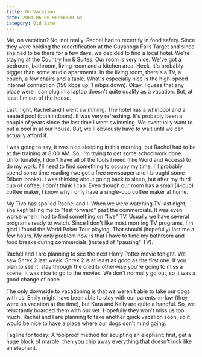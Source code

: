 ```yaml
---
title: On Vacation
date: 2004-06-08 08:56:00 AM
category: Old Site
---
```


Me, on vacation? No, not really. Rachel had to recertify in food safety. Since they were holding the recertification at the Cuyahoga Falls Target and since she had to be there for a few days, we decided to find a local hotel. We're staying at the Country Inn & Suites. Our room is very nice. We've got a bedroom, bathroom, living room and a kitchen area. Heck, it's probably bigger than some studio apartments. In the living room, there's a TV, a couch, a few chairs and a table. What's especially nice is the high-speed internet connection (150 kbps up, 1 mbps down). Okay. I guess that any place were I can plug in a laptop doesn't quite qualify as a vacation. But, at least I'm out of the house.

Last night, Rachel and I went swimming. The hotel has a whirlpool and a heated pool (both indoors). It was very refreshing. It's probably been a couple of years since the last time I went swimming. We eventually want to put a pool in at our house. But, we'll obviously have to wait until we can actually afford it.

I was going to say, it was nice sleeping in this morning, but Rachel had to be at the training at 8:00 AM. So, I'm trying to get some schoolwork done. Unfortunately, I don't have all of the tools I need (like Word and Access) to do my work. I'll need to find something to occupy my time. I'll probably spend some time reading (we got a free newspaper and I brought some Dilbert books). I was thinking about going back to sleep, but after my third cup of coffee, I don't think I can. Even though our room has a small (4-cup) coffee maker, I know why I only have a single-cup coffee maker at home.

My Tivo has spoiled Rachel and I. When we were watching TV last night, she kept telling me to "fast forward" past the commercials. It was even worse when I had to find something on "live" TV. Usually we have several programs ready to watch. Since I don't like most morning TV programs, I'm glad I found the World Poker Tour playing. That should (hopefully) last me a few hours. My only problem now is that I have to time my bathroom and food breaks during commercials (instead of "pausing" TV).

Rachel and I are planning to see the next Harry Potter movie tonight. We saw Shrek 2 last week. Shrek 2 is at least as good as the first one. If you plan to see it, stay through the credits otherwise you're going to miss a scene. It was nice to go to the movies. We don't normally go out, so it was a good change of pace.

The only downside to vacationing is that we weren't able to take our dogs with us. Emily might have been able to stay with our parents-in-law (they were on vacation at the time), but Kara and Kelly are quite a handful. So, we reluctantly boarded them with our vet. Hopefully they won't miss us too much. Rachel and I are planning to take another quick vacation soon, so it would be nice to have a place where our dogs don't mind going.

Tagline for today: A foolproof method for sculpting an elephant: first, get a huge block of marble, then you chip away everything that doesn't look like an elephant.
